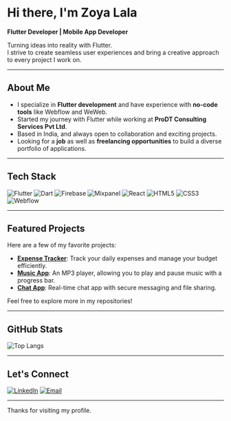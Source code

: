 # Hi there, I'm Zoya Lala  

**Flutter Developer | Mobile App Developer**  

Turning ideas into reality with Flutter.  
I strive to create seamless user experiences and bring a creative approach to every project I work on.  

---

## About Me  

- I specialize in **Flutter development** and have experience with **no-code tools** like Webflow and WeWeb.  
- Started my journey with Flutter while working at **ProDT Consulting Services Pvt Ltd**.  
- Based in India, and always open to collaboration and exciting projects.  
- Looking for a **job** as well as **freelancing opportunities** to build a diverse portfolio of applications.  

---

## Tech Stack  

![Flutter](https://img.shields.io/badge/Flutter-02569B?style=for-the-badge&logo=flutter&logoColor=white)
![Dart](https://img.shields.io/badge/Dart-0175C2?style=for-the-badge&logo=dart&logoColor=white)
![Firebase](https://img.shields.io/badge/Firebase-FFCA28?style=for-the-badge&logo=firebase&logoColor=black)
![Mixpanel](https://img.shields.io/badge/Mixpanel-8816BF?style=for-the-badge&logo=mixpanel&logoColor=white)
![React](https://img.shields.io/badge/React-61DAFB?style=for-the-badge&logo=react&logoColor=black)
![HTML5](https://img.shields.io/badge/HTML5-E34F26?style=for-the-badge&logo=html5&logoColor=white)
![CSS3](https://img.shields.io/badge/CSS3-1572B6?style=for-the-badge&logo=css3&logoColor=white)
![Webflow](https://img.shields.io/badge/Webflow-4353FF?style=for-the-badge&logo=webflow&logoColor=white)

---

## Featured Projects  

Here are a few of my favorite projects:  

- **[Expense Tracker](https://github.com/zoya-lala/Expense-Tracker)**: Track your daily expenses and manage your budget efficiently.  
- **[Music App](https://github.com/zoya-lala/Music-App)**: An MP3 player, allowing you to play and pause music with a progress bar. 
- **[Chat App](https://github.com/zoya-lala/Chat)**: Real-time chat app with secure messaging and file sharing.

Feel free to explore more in my repositories!  

---

## GitHub Stats  

![Top Langs](https://github-readme-stats.vercel.app/api/top-langs/?username=zoya-lala&layout=compact&theme=radical)

---

## Let's Connect  

[![LinkedIn](https://img.shields.io/badge/LinkedIn-0077B5?style=for-the-badge&logo=logmein&logoColor=white)](https://linkedin.com/in/zoya-lala)
[![Email](https://img.shields.io/badge/Email-D14836?style=for-the-badge&logo=gmail&logoColor=white)](mailto:zoya.lala45@gmail.com)  

---

Thanks for visiting my profile.  
